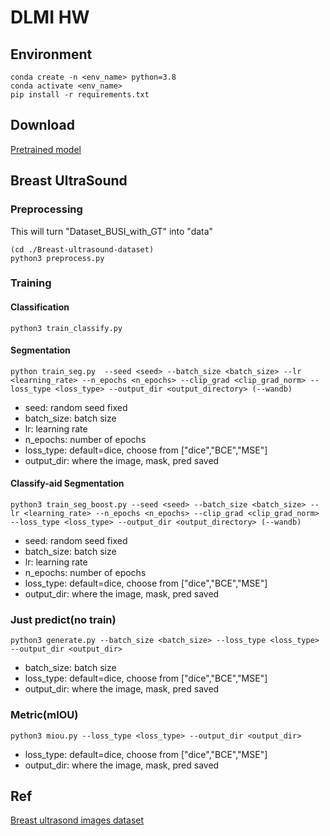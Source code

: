 # DLMI HW
## Environment
```
conda create -n <env_name> python=3.8
conda activate <env_name>
pip install -r requirements.txt
```
## Download
[Pretrained model](https://drive.google.com/drive/folders/1bBAQwpJoDjPCkBNk1rjbw5xOYik6kP1l?usp=sharing)

## Breast UltraSound
### Preprocessing
This will turn "Dataset_BUSI_with_GT" into "data"
```
(cd ./Breast-ultrasound-dataset)
python3 preprocess.py
```
### Training
#### Classification
```
python3 train_classify.py
```

#### Segmentation
```
python train_seg.py  --seed <seed> --batch_size <batch_size> --lr <learning_rate> --n_epochs <n_epochs> --clip_grad <clip_grad_norm> --loss_type <loss_type> --output_dir <output_directory> (--wandb)
```
* seed: random seed fixed
* batch_size: batch size
* lr: learning rate
* n_epochs: number of epochs
* loss_type: default=dice, choose from ["dice","BCE","MSE"]
* output_dir: where the image, mask, pred saved

#### Classify-aid Segmentation
```
python3 train_seg_boost.py --seed <seed> --batch_size <batch_size> --lr <learning_rate> --n_epochs <n_epochs> --clip_grad <clip_grad_norm> --loss_type <loss_type> --output_dir <output_directory> (--wandb)
```
* seed: random seed fixed
* batch_size: batch size
* lr: learning rate
* n_epochs: number of epochs
* loss_type: default=dice, choose from ["dice","BCE","MSE"]
* output_dir: where the image, mask, pred saved

### Just predict(no train)
```
python3 generate.py --batch_size <batch_size> --loss_type <loss_type> --output_dir <output_dir>
```
* batch_size: batch size
* loss_type: default=dice, choose from ["dice","BCE","MSE"]
* output_dir: where the image, mask, pred saved

### Metric(mIOU)
```
python3 miou.py --loss_type <loss_type> --output_dir <output_dir>
```
* loss_type: default=dice, choose from ["dice","BCE","MSE"]
* output_dir: where the image, mask, pred saved

## Ref
[Breast ultrasond images dataset](https://www.kaggle.com/datasets/aryashah2k/breast-ultrasound-images-dataset)
